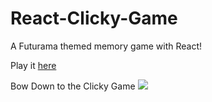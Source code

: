 # React-Clicky-Game
A Futurama themed memory game with React!

Play it [here](http://forresteastland.com/React-Clicky-Game/)

Bow Down to the Clicky Game
![](https://www.overthinkingit.com/wp-content/uploads/2013/09/hypnotoad-animated.gif)